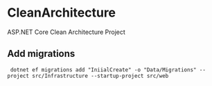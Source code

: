 # CleanArchitecture
ASP.NET Core Clean Architecture Project


## Add migrations
``` 
 dotnet ef migrations add "IniialCreate" -o "Data/Migrations" --project src/Infrastructure --startup-project src/web
 ```
